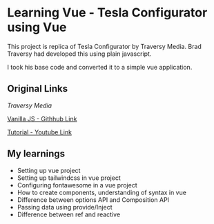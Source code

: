 # Learning Vue - Tesla Configurator using Vue

This project is replica of Tesla Configurator by Traversy Media.
Brad Traversy had developed this using plain javascript.

I took his base code and converted it to a simple vue application.

## Original Links

*Traversy Media*

[Vanilla JS - Githhub Link](https://github.com/bradtraversy/tesla-configurator-vanilla-js)

[Tutorial - Youtube Link](https://www.youtube.com/watch?v=ui0PmJtKGhQ&t=2140s&ab_channel=TraversyMedia)


## My learnings
- Setting up vue project
- Setting up tailwindcss in vue project
- Configuring fontawesome in a vue project
- How to create components, understanding of syntax in vue
- Difference between options API and Composition API
- Passing data using provide/Inject 
- Difference between ref and reactive